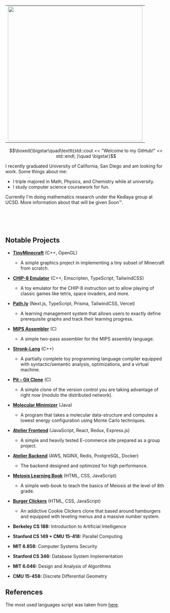 <table border="0" align="right">
  <tr>
    <td><img src="https://github-readme-stats.vercel.app/api/top-langs/?username=ThomasSpradling&langs_count=8&layout=compact&hide=css,latex,tex,cmake&exclude_repo=AdventOfCode" width="420"/></td>
  </tr>
</table>

$$\boxed{\bigstar\quad\texttt{std::cout << "Welcome to my GitHub!" << std::endl; }\quad \bigstar}$$

I recently graduated University of California, San Diego and am looking for work. Some things about me:
- I triple majored in Math, Physics, and Chemistry while at university.
- I study computer science coursework for fun.

Currently I'm doing mathematics research under the Kedlaya group at UCSD. More information about that will be given Soon™.
<br><br><br><br><br>

## Notable Projects
- **[TinyMinecraft](https://github.com/ThomasSpradling/TinyMinecraft)** (C++, OpenGL)
  - A simple graphics project in implementing a tiny subset of Minecraft from scratch.
- **[CHIP-8 Emulator](https://github.com/ThomasSpradling/chip-8-emulator)** (C++, Emscripten, TypeScript, TailwindCSS)
  - A toy emulator for the CHIP-8 instruction set to allow playing of classic games like tetris, space invaders, and more.
- **[Path.ly](https://github.com/ThomasSpradling/learning-path-logger)** (Next.js, TypeScript, Prisma, TailwindCSS, Vercel)
  - A learning management system that allows users to exactly define prerequisite graphs and track their learning progress.
- **[MIPS Assembler](https://github.com/ThomasSpradling/assembler-and-linker)** (C)
  - A simple two-pass assembler for the MIPS assembly language.
- **[Stronk-Lang](https://github.com/ThomasSpradling/stronk-lang.git)** (C++)
  - A partially complete toy programming language compiler equipped with syntactic/semantic analysis, optimizations, and a virtual machine.
- **[Pit – Git Clone](https://github.com/ThomasSpradling/git-clone)** (C)
  - A simple clone of the version control you are taking advantage of right now (modulo the distributed network).
- **[Molecular Minimizer](https://github.com/ThomasSpradling/MolecularMinimize)** (Java)
  - A program that takes a molecular data-structure and computes a lowest energy configuration using Monte Carlo techniques.
- **[Atelier Frontend](https://github.com/Benevolent-Black-Olives/products-system-1)** (JavaScript, React, Redux, Express.js)
  - A simple and heavily tested E-commerce site prepared as a group project.
- **[Atelier Backend](https://github.com/Pamplemousse-Powerhouses/atelier)** (AWS, NGINX, Redis, PostgreSQL, Docker)
  - The backend designed and optimized for high performance.
- **[Meiosis Learning Book](https://github.com/ThomasSpradling/meiosis_book)** (HTML, CSS, JavaScript)
  - A simple web-book to teach the basics of Meiosis at the level of 8th grade.
- **[Burger Clickers](https://github.com/ThomasSpradling/burger_clickers)** (HTML, CSS, JavaScript)
  - An addictive Cookie Clickers clone that based around hamburgers and equipped with leveling menus and a massive number system.

- **Berkeley CS 188:** Introduction to Artificial Intelligence
- **Stanford CS 149 + CMU 15-418:** Parallel Computing
- **MIT 6.858:** Computer Systems Security
- **Stanford CS 346:** Database System Implementation
- **MIT 6.046:** Design and Analysis of Algorithms
- **CMU 15-458:** Discrete Differential Geometry

## References
The most used languages script was taken from [here](https://github.com/anuraghazra/github-readme-stats).
